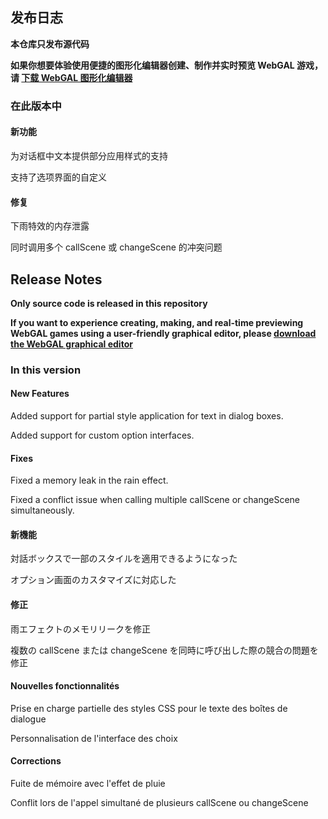 ## 发布日志

**本仓库只发布源代码**

**如果你想要体验使用便捷的图形化编辑器创建、制作并实时预览 WebGAL 游戏，请 [下载 WebGAL 图形化编辑器](https://github.com/MakinoharaShoko/WebGAL_Terre/releases)**

### 在此版本中

#### 新功能

为对话框中文本提供部分应用样式的支持

支持了选项界面的自定义

#### 修复

下雨特效的内存泄露

同时调用多个 callScene 或 changeScene 的冲突问题

<!-- English Translation -->

## Release Notes

**Only source code is released in this repository**

**If you want to experience creating, making, and real-time previewing WebGAL games using a user-friendly graphical editor, please [download the WebGAL graphical editor](https://github.com/MakinoharaShoko/WebGAL_Terre/releases)**

### In this version

#### New Features

Added support for partial style application for text in dialog boxes.

Added support for custom option interfaces.

#### Fixes

Fixed a memory leak in the rain effect.

Fixed a conflict issue when calling multiple callScene or changeScene simultaneously.

<!-- Japanese Translation -->

#### 新機能

対話ボックスで一部のスタイルを適用できるようになった

オプション画面のカスタマイズに対応した

#### 修正

雨エフェクトのメモリリークを修正

複数の callScene または changeScene を同時に呼び出した際の競合の問題を修正

<!-- French Translation -->

#### Nouvelles fonctionnalités

Prise en charge partielle des styles CSS pour le texte des boîtes de dialogue

Personnalisation de l'interface des choix

#### Corrections

Fuite de mémoire avec l'effet de pluie

Conflit lors de l'appel simultané de plusieurs callScene ou changeScene
